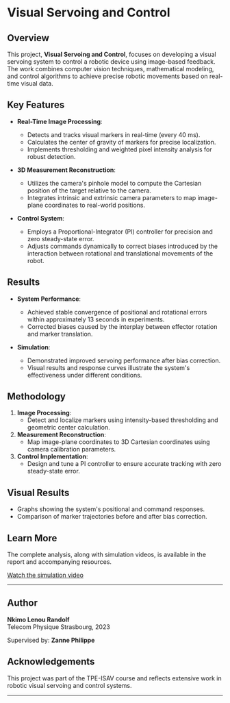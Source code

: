 # Visual Servoing and Control

## Overview
This project, **Visual Servoing and Control**, focuses on developing a visual servoing system to control a robotic device using image-based feedback. The work combines computer vision techniques, mathematical modeling, and control algorithms to achieve precise robotic movements based on real-time visual data.

## Key Features
- **Real-Time Image Processing**:
  - Detects and tracks visual markers in real-time (every 40 ms).
  - Calculates the center of gravity of markers for precise localization.
  - Implements thresholding and weighted pixel intensity analysis for robust detection.

- **3D Measurement Reconstruction**:
  - Utilizes the camera's pinhole model to compute the Cartesian position of the target relative to the camera.
  - Integrates intrinsic and extrinsic camera parameters to map image-plane coordinates to real-world positions.

- **Control System**:
  - Employs a Proportional-Integrator (PI) controller for precision and zero steady-state error.
  - Adjusts commands dynamically to correct biases introduced by the interaction between rotational and translational movements of the robot.

## Results
- **System Performance**:
  - Achieved stable convergence of positional and rotational errors within approximately 13 seconds in experiments.
  - Corrected biases caused by the interplay between effector rotation and marker translation.

- **Simulation**:
  - Demonstrated improved servoing performance after bias correction.
  - Visual results and response curves illustrate the system's effectiveness under different conditions.

## Methodology
1. **Image Processing**:
   - Detect and localize markers using intensity-based thresholding and geometric center calculation.
2. **Measurement Reconstruction**:
   - Map image-plane coordinates to 3D Cartesian coordinates using camera calibration parameters.
3. **Control Implementation**:
   - Design and tune a PI controller to ensure accurate tracking with zero steady-state error.

## Visual Results
- Graphs showing the system's positional and command responses.
- Comparison of marker trajectories before and after bias correction.

## Learn More
The complete analysis, along with simulation videos, is available in the report and accompanying resources.

[Watch the simulation video](https://drive.google.com/file/d/1G9j12TRtXA1cIZMSNYV0TnFxQsdkZ0lF/view?usp=share_link)

---

## Author
**Nkimo Lenou Randolf**  
Telecom Physique Strasbourg, 2023  

Supervised by: **Zanne Philippe**

## Acknowledgements
This project was part of the TPE-ISAV course and reflects extensive work in robotic visual servoing and control systems.

---

